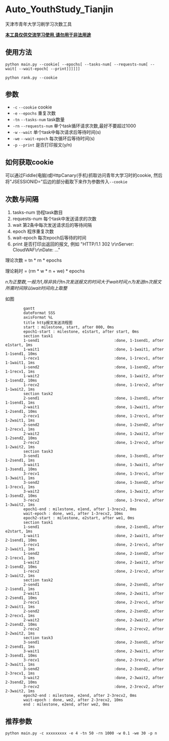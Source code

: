 # Auto_YouthStudy_Tianjin

天津市青年大学习刷学习次数工具

**<u>本工具仅供交流学习使用,请勿用于非法用途</u>**

## 使用方法

```shell
python main.py --cookie[ --epochs[ --tasks-num[ --requests-num[ --wait[ --wait-epoch[ --print]]]]]]
```

```shell
python rank.py --cookie
```

## 参数

* `-c` `--cookie` cookie
* `-e` `--epochs` 重复次数
* `-tn` `--tasks-num` task数量
* `-rn` `--requests-num` 单个task循环请求次数,最好不要超过1000
* `-w` `--wait` 单个task中每次请求后等待时间(s)
* `-we` `--wait-epoch` 每次循环后等待时间(s)
* `-p` `--print` 是否打印报文(y/n)


## 如何获取cookie

可以通过Fiddle(电脑)或HttpCanary(手机)抓取访问青年大学习时的cookie, 然后将"JSESSIONID="后边的部分截取下来作为参数传入`--cookie`

## 次数与间隔

1. tasks-num 协程task数目
2. requests-num 每个task中发送请求的次数
3. wait 第2条中每次发送请求后的等待间隔
4. epoch 程序重复次数
5. wait-epoch 每次epoch后等待的时间
6. print 是否打印出返回的报文, 例如 "HTTP/1.1 302 \r\nServer: CloudWAF\r\nDate: ..."

理论次数 = tn * rn * epochs

理论耗时 = (rm * w * n + we) * epochs

*n为正整数,一般为1,除非执行tn次发送报文的时间大于wait时间,n为发送tn次报文所需时间除以wait时间向上取整*

如图

```mermaid
        gantt
        dateFormat SSS
        axisFormat %L
        title http报文发送流程图
        start : milestone, start, after 000, 0ms
        epoch1-start : milestone, e1start, after start, 0ms
        section task1
        1-send1                      			:done, 1-1send1, after e1start, 1ms
        1-wait1									:done, 1-1wait1, after 1-1send1, 10ms
        1-recv1                      			:done, 1-1recv1, after 1-1wait1, 1ms
        1-send2                      			:done, 1-1send2, after 1-1recv1, 1ms
        1-wait2									:done, 1-1wait2, after 1-1send2, 10ms
        1-recv2                      			:done, 1-1recv2, after 1-1wait2, 1ms
        section task2                                                
      	2-send1                      			:done, 1-2send1, after 1-1send1, 1ms
      	2-wait1									:done, 1-2wait1, after 1-2send1, 10ms
      	2-recv1                      			:done, 1-2recv1, after 1-2wait1, 1ms
      	2-send2                      			:done, 1-2send2, after 1-2recv1, 1ms
      	2-wait2									:done, 1-2wait2, after 1-2send2, 10ms
      	2-recv2                      			:done, 1-2recv2, after 1-2wait2, 1ms
        section task3                                                
        3-send1                             	:done, 1-3send1, after 1-2send1, 1ms
        3-wait1									:done, 1-3wait1, after 1-3send1, 10ms
        3-recv1                      			:done, 1-3recv1, after 1-3wait1, 1ms
        3-send2                      			:done, 1-3send2, after 1-3recv1, 1ms
        3-wait2									:done, 1-3wait2, after 1-3send2, 10ms
        3-recv2                      			:done, 1-3recv2, after 1-3wait2, 1ms
        epoch1-end : milestone, e1end, after 1-3recv2, 0ms
        wait-epoch : done, we1, after 1-3recv2, 10ms
        epoch2-start : milestone, e2start, after we1, 0ms
        section task1                                                                   
        1-send1                      			:done, 2-1send1, after e2start, 1ms               
        1-wait1									:done, 2-1wait1, after 2-1send1, 10ms   
        1-recv1                      			:done, 2-1recv1, after 2-1wait1, 1ms    
        1-send2                      			:done, 2-1send2, after 2-1recv1, 1ms    
        1-wait2									:done, 2-1wait2, after 2-1send2, 10ms   
        1-recv2                      			:done, 2-1recv2, after 2-1wait2, 1ms    
        section task2                                                                   
      	2-send1                      			:done, 2-2send1, after 2-1send1, 1ms    
      	2-wait1									:done, 2-2wait1, after 2-2send1, 10ms   
      	2-recv1                      			:done, 2-2recv1, after 2-2wait1, 1ms    
      	2-send2                      			:done, 2-2send2, after 2-2recv1, 1ms    
      	2-wait2									:done, 2-2wait2, after 2-2send2, 10ms   
      	2-recv2                      			:done, 2-2recv2, after 2-2wait2, 1ms    
        section task3                                                                   
        3-send1                             	:done, 2-3send1, after 2-2send1, 1ms    
        3-wait1									:done, 2-3wait1, after 2-3send1, 10ms   
        3-recv1                      			:done, 2-3recv1, after 2-3wait1, 1ms    
        3-send2                      			:done, 2-3send2, after 2-3recv1, 1ms    
        3-wait2									:done, 2-3wait2, after 2-3send2, 10ms   
        3-recv2                      			:done, 2-3recv2, after 2-3wait2, 1ms   
        epoch2-end : milestone, e2end, after 2-3recv2, 0ms  
        wait-epoch : done, we2, after 2-3recv2, 10ms 
        end : milestone, e2end, after we2, 0ms
```

## 推荐参数

```shell
python main.py -c xxxxxxxxx -e 4 -tn 50 -rn 1000 -w 0.1 -we 30 -p n
```

